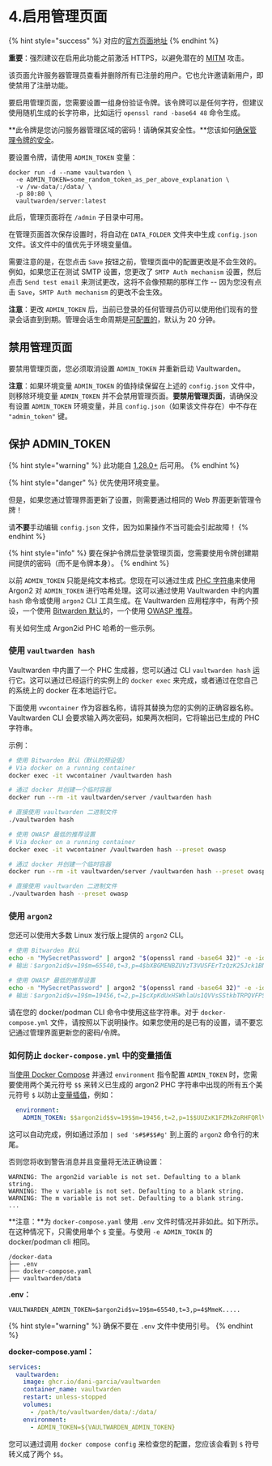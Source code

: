 # 4.启用管理页面

{% hint style="success" %}
对应的[官方页面地址](https://github.com/dani-garcia/vaultwarden/wiki/Enabling-admin-page)
{% endhint %}

**重要**：强烈建议在启用此功能之前激活 HTTPS，以避免潜在的 [MITM](https://zh.wikipedia.org/wiki/%E4%B8%AD%E9%97%B4%E4%BA%BA%E6%94%BB%E5%87%BB) 攻击。

该页面允许服务器管理员查看并删除所有已注册的用户。它也允许邀请新用户，即使禁用了注册功能。

要启用管理页面，您需要设置一组身份验证令牌。该令牌可以是任何字符，但建议使用随机生成的长字符串，比如运行 `openssl rand -base64 48` 命令生成。

**此令牌是您访问服务器管理区域的密码！请确保其安全性。**您该如何[确保管理令牌的安全](enabling-admin-page.md#secure-the-admin\_token)。

要设置令牌，请使用 `ADMIN_TOKEN` 变量：

```shell
docker run -d --name vaultwarden \
  -e ADMIN_TOKEN=some_random_token_as_per_above_explanation \
  -v /vw-data/:/data/ \
  -p 80:80 \
  vaultwarden/server:latest
```

此后，管理页面将在 `/admin` 子目录中可用。

在管理页面首次保存设置时，将自动在 `DATA_FOLDER` 文件夹中生成 `config.json` 文件。该文件中的值优先于环境变量值。

需要注意的是，在您点击 `Save` 按钮之前，管理页面中的配置更改是不会生效的。例如，如果您正在测试 SMTP 设置，您更改了 `SMTP Auth mechanism` 设置，然后点击 `Send test email` 来测试更改，这将不会像预期的那样工作 -- 因为您没有点击 `Save`，`SMTP Auth mechanism` 的更改不会生效。

**注意**：更改 `ADMIN_TOKEN` 后，当前已登录的任何管理员仍可以使用他们现有的登录会话直到到期。管理会话生命周期是[可配置的](https://github.com/dani-garcia/vaultwarden/blob/a13a5bd1d8c3fea3fce80eba6e8c3aa8880855dd/.env.template#L342-L343)，默认为 20 分钟。

## 禁用管理页面 <a href="#disabling-the-admin-page" id="disabling-the-admin-page"></a>

要禁用管理页面，您必须取消设置 `ADMIN_TOKEN` 并重新启动 Vaultwarden。

**注意**：如果环境变量 `ADMIN_TOKEN` 的值持续保留在上述的 `config.json` 文件中，则移除环境变量 `ADMIN_TOKEN` 并不会禁用管理页面。**要禁用管理页面**，请确保没有设置 `ADMIN_TOKEN` 环境变量，并且 `config.json`（如果该文件存在）中不存在 `"admin_token"` 键。

## 保护 ADMIN\_TOKEN <a href="#secure-the-admin_token" id="secure-the-admin_token"></a>

{% hint style="warning" %}
此功能自 [1.28.0+](https://github.com/dani-garcia/vaultwarden/releases/tag/1.28.0) 后可用。
{% endhint %}

{% hint style="danger" %}
优先使用环境变量。

但是，如果您通过管理界面更新了设置，则需要通过相同的 Web 界面更新管理令牌！

请**不要**手动编辑 `config.json` 文件，因为如果操作不当可能会引起故障！
{% endhint %}

{% hint style="info" %}
要在保护令牌后登录管理页面，您需要使用令牌创建期间提供的密码（而不是令牌本身）。
{% endhint %}

以前 `ADMIN_TOKEN` 只能是纯文本格式。您现在可以通过生成 [PHC 字符串](https://github.com/P-H-C/phc-string-format/blob/master/phc-sf-spec.md)来使用 Argon2 对 `ADMIN_TOKEN` 进行哈希处理。这可以通过使用 Vaultwarden 中的内置 `hash` 命令或使用 `argon2` CLI 工具生成。在 Vaultwarden 应用程序中，有两个预设，一个使用 [Bitwarden 默认](https://github.com/bitwarden/clients/blob/04d1fbb716bc7676c60a009906e183bb3cbb6047/libs/common/src/enums/kdfType.ts#L8-L10)的，一个使用 [OWASP 推荐](https://cheatsheetseries.owasp.org/cheatsheets/Password\_Storage\_Cheat\_Sheet.html#argon2id)。

有关如何生成 Argon2id PHC 哈希的一些示例。

### 使用 `vaultwarden hash` <a href="#using-vaultwarden-hash" id="using-vaultwarden-hash"></a>

Vaultwarden 中内置了一个 PHC 生成器，您可以通过 CLI `vaultwarden hash` 运行它。这可以通过已经运行的实例上的 `docker exec` 来完成，或者通过在您自己的系统上的 docker 在本地运行它。

下面使用 `vwcontainer` 作为容器名称，请将其替换为您的实例的正确容器名称。Vaultwarden CLI 会要求输入两次密码，如果两次相同，它将输出已生成的 PHC 字符串。

示例：

```sh
# 使用 Bitwarden 默认（默认的预设值）
# Via docker on a running container
docker exec -it vwcontainer /vaultwarden hash

# 通过 docker 并创建一个临时容器
docker run --rm -it vaultwarden/server /vaultwarden hash

# 直接使用 vaultwarden 二进制文件
./vaultwarden hash

# 使用 OWASP 最低的推荐设置
# Via docker on a running container
docker exec -it vwcontainer /vaultwarden hash --preset owasp

# 通过 docker 并创建一个临时容器
docker run --rm -it vaultwarden/server /vaultwarden hash --preset owasp

# 直接使用 vaultwarden 二进制文件
./vaultwarden hash --preset owasp
```

### 使用 `argon2` <a href="#using-argon2" id="using-argon2"></a>

您还可以使用大多数 Linux 发行版上提供的 `argon2` CLI。

```bash
# 使用 Bitwarden 默认
echo -n "MySecretPassword" | argon2 "$(openssl rand -base64 32)" -e -id -k 65540 -t 3 -p 4
# 输出：$argon2id$v=19$m=65540,t=3,p=4$bXBGMENBZUVzT3VUSFErTzQzK25Jck1BN2Z0amFuWjdSdVlIQVZqYzAzYz0$T9m73OdD2mz9+aJKLuOAdbvoARdaKxtOZ+jZcSL9/N0

# 使用 OWASP 最低的推荐设置
echo -n "MySecretPassword" | argon2 "$(openssl rand -base64 32)" -e -id -k 19456 -t 2 -p 1
# 输出：$argon2id$v=19$m=19456,t=2,p=1$cXpKdUxHSWhlaUs1QVVsSStkbTRPQVFPSmdpamFCMHdvYjVkWTVKaDdpYz0$E1UgBKjUCD2Roy0jdHAJvXihugpG+N9WcAaR8P6Qn/8
```

请在您的 docker/podman CLI 命令中使用这些字符串。对于 `docker-compose.yml` 文件，请按照以下说明操作。如果您使用的是已有的设置，请不要忘记通过管理界面更新您的密码/令牌。

### 如何防止 `docker-compose.yml` 中的变量插值 <a href="#how-to-prevent-variable-interpolation-in-docker-compose.yml" id="how-to-prevent-variable-interpolation-in-docker-compose.yml"></a>

当[使用 Docker Compose](../container-image-usage/using-docker-compose.md) 并通过 `environment` 指令配置 `ADMIN_TOKEN` 时，您需要使用两个美元符号 `$$` 来转义已生成的 argon2 PHC 字符串中出现的所有五个美元符号 `$` 以防止[变量插值](https://docs.docker.com/compose/compose-file/#interpolation)，例如：

```yaml
  environment:
    ADMIN_TOKEN: $$argon2id$$v=19$$m=19456,t=2,p=1$$UUZxK1FZMkZoRHFQRlVrTXZvS0E3bHpNQW55c2dBN2NORzdsa0Nxd1JhND0$$cUoId+JBUsJutlG4rfDZayExfjq4TCt48aBc9qsc3UI
```

这可以自动完成，例如通过添加 `| sed 's#$#$$#g'` 到上面的 `argon2` 命令行的末尾。

否则您将收到警告消息并且变量将无法正确设置：

```
WARNING: The argon2id variable is not set. Defaulting to a blank string.
WARNING: The v variable is not set. Defaulting to a blank string.
WARNING: The m variable is not set. Defaulting to a blank string.
...
```

**注意：**为 `docker-compose.yaml` 使用 `.env` 文件时情况并非如此。如下所示。在这种情况下，只需使用单个 `$` 变量。与使用 `-e ADMIN_TOKEN` 的 docker/podman cli 相同。

```
/docker-data
├── .env
├── docker-compose.yaml
├── vaultwarden/data
```

**.env：**

```
VAULTWARDEN_ADMIN_TOKEN=$argon2id$v=19$m=65540,t=3,p=4$MmeK.....
```

{% hint style="warning" %}
确保不要在 `.env` 文件中使用引号。
{% endhint %}

**docker-compose.yaml：**

```yaml
services:
  vaultwarden:
    image: ghcr.io/dani-garcia/vaultwarden
    container_name: vaultwarden
    restart: unless-stopped
    volumes:
      - /path/to/vaultwarden/data/:/data/
    environment:
      - ADMIN_TOKEN=${VAULTWARDEN_ADMIN_TOKEN}
```

您可以通过调用 `docker compose config` 来检查您的配置，您应该会看到 `$` 符号转义成了两个 `$$`。
